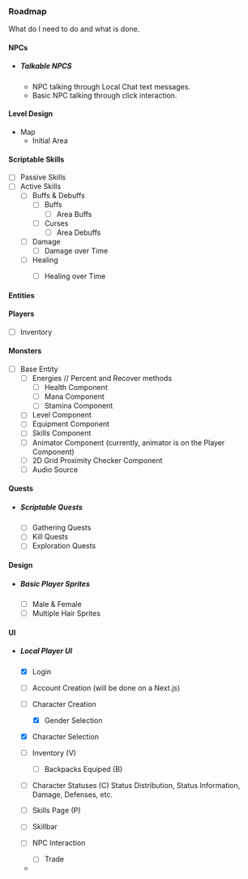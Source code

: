 ### Roadmap
What do I need to do and what is done.

#### NPCs
 
- ##### Talkable NPCS
  - NPC talking through Local Chat text messages. 
  - Basic NPC talking through click interaction.

#### Level Design
- Map
    - Initial Area

#### Scriptable Skills
- [ ] Passive Skills
- [ ] Active Skills
    - [ ] Buffs & Debuffs
      - [ ] Buffs
        - [ ] Area Buffs
      - [ ] Curses
        - [ ] Area Debuffs
  - [ ] Damage
    - [ ] Damage over Time
  - [ ] Healing
    - [ ] Healing over Time
    

#### Entities

#### Players
- [ ] Inventory

#### Monsters
 - [ ] Base Entity
   - [ ] Energies // Percent and Recover methods
     - [ ] Health Component
     - [ ] Mana Component
     - [ ] Stamina Component
   - [ ] Level Component
   - [ ] Equipment Component
   - [ ] Skills Component
   - [ ] Animator Component (currently, animator is on the Player Component)
   - [ ] 2D Grid Proximity Checker Component 
   - [ ] Audio Source

#### Quests
- ##### Scriptable Quests
   - [ ] Gathering Quests
   - [ ] Kill Quests
   - [ ] Exploration Quests

#### Design
 - ##### Basic Player Sprites
   - [ ] Male & Female
   - [ ] Multiple Hair Sprites
   
#### UI
- ##### Local Player UI
  - [x] Login
  - [ ] Account Creation (will be done on a Next.js)
  - [ ] Character Creation
    - [x] Gender Selection
  - [x] Character Selection
  - [ ] Inventory (V)
    - [ ] Backpacks Equiped (B)
  - [ ] Character Statuses (C)
    Status Distribution, Status Information, Damage, Defenses, etc.

  - [ ] Skills Page (P)
  - [ ] Skillbar
  - [ ] NPC Interaction
    - [ ] Trade
  - 


